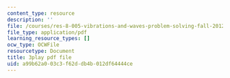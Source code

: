 ```yaml
---
content_type: resource
description: ''
file: /courses/res-8-005-vibrations-and-waves-problem-solving-fall-2012/a99b62a003c3f62ddb4b012df64444ce_YbFgNsM6r44.pdf
file_type: application/pdf
learning_resource_types: []
ocw_type: OCWFile
resourcetype: Document
title: 3play pdf file
uid: a99b62a0-03c3-f62d-db4b-012df64444ce
---
```

